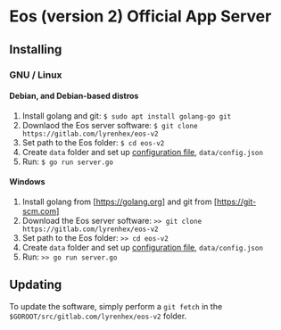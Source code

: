 # Eos (version 2) Official App Server

## Installing

### GNU / Linux

#### Debian, and Debian-based distros

1. Install golang and git: `$ sudo apt install golang-go git`
2. Downlaod the Eos server software: `$ git clone https://gitlab.com/lyrenhex/eos-v2`
3. Set path to the Eos folder: `$ cd eos-v2`
4. Create `data` folder and set up [configuration file](documentation/tech.md), `data/config.json`
5. Run: `$ go run server.go`

#### Windows

1. Install golang from [https://golang.org] and git from [https://git-scm.com]
2. Download the Eos server software: `>> git clone https://gitlab.com/lyrenhex/eos-v2`
3. Set path to the Eos folder: `>> cd eos-v2`
4. Create `data` folder and set up [configuration file](documentation/tech.md), `data/config.json`
5. Run: `>> go run server.go`

## Updating

To update the software, simply perform a `git fetch` in the `$GOROOT/src/gitlab.com/lyrenhex/eos-v2` folder.